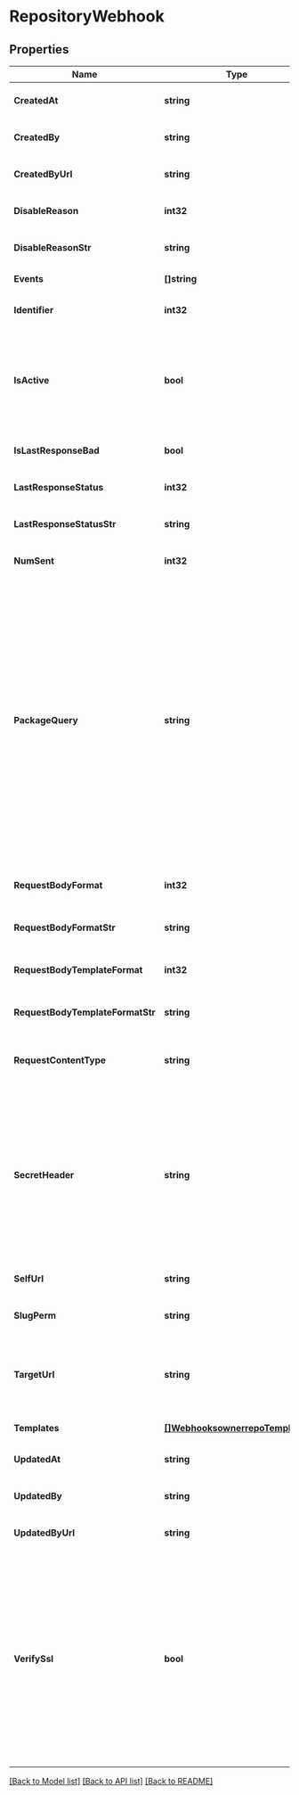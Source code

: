 # RepositoryWebhook

## Properties
Name | Type | Description | Notes
------------ | ------------- | ------------- | -------------
**CreatedAt** | **string** |  | [optional] [default to null]
**CreatedBy** | **string** |  | [optional] [default to null]
**CreatedByUrl** | **string** |  | [optional] [default to null]
**DisableReason** | **int32** |  | [optional] [default to null]
**DisableReasonStr** | **string** |  | [optional] [default to null]
**Events** | **[]string** |  | [default to null]
**Identifier** | **int32** |  | [optional] [default to null]
**IsActive** | **bool** | If enabled, the webhook will trigger on events and send payloads to the configured target URL. | [optional] [default to null]
**IsLastResponseBad** | **bool** |  | [optional] [default to null]
**LastResponseStatus** | **int32** |  | [optional] [default to null]
**LastResponseStatusStr** | **string** |  | [optional] [default to null]
**NumSent** | **int32** |  | [optional] [default to null]
**PackageQuery** | **string** | The package-based search query for webhooks to fire. This uses the same syntax as the standard search used for repositories, and also supports boolean logic operators such as OR/AND/NOT and parentheses for grouping. If a package does not match, the webhook will not fire. | [optional] [default to null]
**RequestBodyFormat** | **int32** | The format of the payloads for webhook requests. | [optional] [default to null]
**RequestBodyFormatStr** | **string** |  | [optional] [default to null]
**RequestBodyTemplateFormat** | **int32** | The format of the payloads for webhook requests. | [optional] [default to null]
**RequestBodyTemplateFormatStr** | **string** |  | [optional] [default to null]
**RequestContentType** | **string** | The value that will be sent for the &#39;Content Type&#39; header.  | [optional] [default to null]
**SecretHeader** | **string** | The header to send the predefined secret in. This must be unique from existing headers or it won&#39;t be sent. You can use this as a form of authentication on the endpoint side. | [optional] [default to null]
**SelfUrl** | **string** |  | [optional] [default to null]
**SlugPerm** | **string** |  | [optional] [default to null]
**TargetUrl** | **string** | The destination URL that webhook payloads will be POST&#39;ed to. | [default to null]
**Templates** | [**[]WebhooksownerrepoTemplates**](webhooksownerrepo_templates.md) |  | [default to null]
**UpdatedAt** | **string** |  | [optional] [default to null]
**UpdatedBy** | **string** |  | [optional] [default to null]
**UpdatedByUrl** | **string** |  | [optional] [default to null]
**VerifySsl** | **bool** | If enabled, SSL certificates is verified when webhooks are sent. It&#39;s recommended to leave this enabled as not verifying the integrity of SSL certificates leaves you susceptible to Man-in-the-Middle (MITM) attacks. | [optional] [default to null]

[[Back to Model list]](../README.md#documentation-for-models) [[Back to API list]](../README.md#documentation-for-api-endpoints) [[Back to README]](../README.md)


